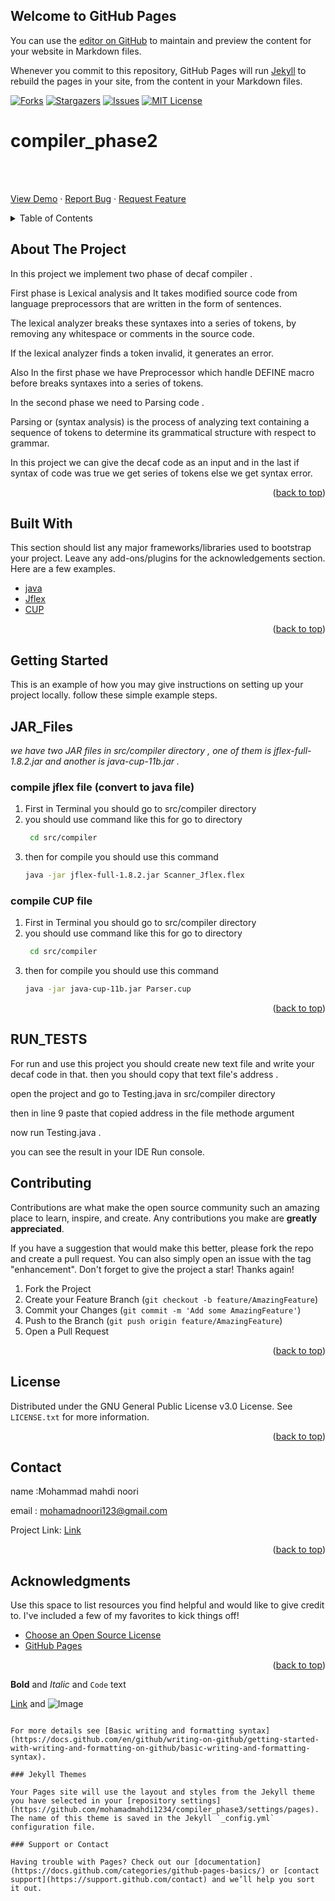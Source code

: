 ## Welcome to GitHub Pages

You can use the [editor on GitHub](https://github.com/mohamadmahdi1234/compiler_phase3/edit/gh-pages/index.md) to maintain and preview the content for your website in Markdown files.

Whenever you commit to this repository, GitHub Pages will run [Jekyll](https://jekyllrb.com/) to rebuild the pages in your site, from the content in your Markdown files.


<div id="top"></div>
<!--
*** Thanks for checking out the Best-README-Template. If you have a suggestion
*** that would make this better, please fork the repo and create a pull request
*** or simply open an issue with the tag "enhancement".
*** Don't forget to give the project a star!
*** Thanks again! Now go create something AMAZING! :D
-->



<!-- PROJECT SHIELDS -->
<!--
*** I'm using markdown "reference style" links for readability.
*** Reference links are enclosed in brackets [ ] instead of parentheses ( ).
*** See the bottom of this document for the declaration of the reference variables
*** for contributors-url, forks-url, etc. This is an optional, concise syntax you may use.
*** https://www.markdownguide.org/basic-syntax/#reference-style-links
-->

[![Forks][forks-shield]][forks-url]
[![Stargazers][stars-shield]][stars-url]
[![Issues][issues-shield]][issues-url]
[![MIT License][license-shield]][license-url]
# compiler_phase2
<!-- PROJECT LOGO -->
<br />
<div>
  <p>
    <br />
    <a href="https://github.com/mohamadmahdi1234/compiler_phase_two_IE">View Demo</a>
    ·
    <a href="https://github.com/mohamadmahdi1234/compiler_phase_two_IE/issues">Report Bug</a>
    ·
    <a href="https://github.com/mohamadmahdi1234/compiler_phase_two_IE/issues">Request Feature</a>
  </p>
</div>



<!-- TABLE OF CONTENTS -->
<details>
  <summary>Table of Contents</summary>
  <ol>
    <li>
      <a href="#about-the-project">About The Project</a>
      <ul>
        <li><a href="#built-with">Built With</a></li>
      </ul>
    </li>
    <li>
      <a href="#getting-started">Getting Started</a>
      <ul>
        <li><a href="#JAR_Files">Installation</a></li>
      </ul>
    </li>
    <li><a href="#RUN_TESTS">Run Tests</a></li>
    <li><a href="#contributing">Contributing</a></li>
    <li><a href="#license">License</a></li>
    <li><a href="#contact">Contact</a></li>
    <li><a href="#acknowledgments">Acknowledgments</a></li>
  </ol>
</details>



<!-- ABOUT THE PROJECT -->
## About The Project


In this project we implement two phase of decaf compiler .

First phase is Lexical analysis and It takes modified source code from language preprocessors that are written in the form of sentences.

The lexical analyzer breaks these syntaxes into a series of tokens, by removing any whitespace or comments in the source code.

If the lexical analyzer finds a token invalid, it generates an error.

Also In the first phase we have Preprocessor which handle DEFINE macro before breaks  syntaxes into a series of tokens.

In the second phase we need to Parsing code .

Parsing or (syntax analysis) is the process of analyzing text containing a sequence of tokens to determine its grammatical structure with respect to grammar.

In this project we can give the decaf code as an input and in the last if syntax of code was true we get series of tokens else we get syntax error.

<p align="right">(<a href="#top">back to top</a>)</p>



## Built With

This section should list any major frameworks/libraries used to bootstrap your project. Leave any add-ons/plugins for the acknowledgements section. Here are a few examples.

* [java](https://www.java.com/en/)
* [Jflex](https://www.jflex.de)
* [CUP](https://www.cs.princeton.edu/~appel/modern/java/CUP/manual.html)

<p align="right">(<a href="#top">back to top</a>)</p>



<!-- GETTING STARTED -->
## Getting Started

This is an example of how you may give instructions on setting up your project locally.
follow these simple example steps.

## JAR_Files

_we have two JAR files in src/compiler directory , one of them is jflex-full-1.8.2.jar and another is java-cup-11b.jar ._
### compile jflex file (convert to java file)
1. First in Terminal you should go to src/compiler directory
2. you should use command like this for go to directory
   ```sh
    cd src/compiler
   ```
3. then for compile you should use this command
   ```sh
   java -jar jflex-full-1.8.2.jar Scanner_Jflex.flex

   ```
### compile CUP file 


1. First in Terminal you should go to src/compiler directory
2. you should use command like this for go to directory
   ```sh
    cd src/compiler
   ```
3. then for compile you should use this command
   ```sh
   java -jar java-cup-11b.jar Parser.cup

   ```

<p align="right">(<a href="#top">back to top</a>)</p>

## RUN_TESTS
For run and use this project you should create new text file and write your decaf code in that.
then you should copy that text file's address .

open the project and go to Testing.java in src/compiler directory

then in line 9 paste that copied address in the file methode argument

now run Testing.java .

you can see the result in your IDE Run console.

<!-- CONTRIBUTING -->
## Contributing

Contributions are what make the open source community such an amazing place to learn, inspire, and create. Any contributions you make are **greatly appreciated**.

If you have a suggestion that would make this better, please fork the repo and create a pull request. You can also simply open an issue with the tag "enhancement".
Don't forget to give the project a star! Thanks again!

1. Fork the Project
2. Create your Feature Branch (`git checkout -b feature/AmazingFeature`)
3. Commit your Changes (`git commit -m 'Add some AmazingFeature'`)
4. Push to the Branch (`git push origin feature/AmazingFeature`)
5. Open a Pull Request

<p align="right">(<a href="#top">back to top</a>)</p>



<!-- LICENSE -->
## License

Distributed under the GNU General Public License v3.0 License. See `LICENSE.txt` for more information.

<p align="right">(<a href="#top">back to top</a>)</p>



<!-- CONTACT -->
## Contact

name :Mohammad mahdi noori 

email : <mohamadnoori123@gmail.com>

Project Link: [Link](https://github.com/mohamadmahdi1234/compiler_phase_two_IE)

<p align="right">(<a href="#top">back to top</a>)</p>



<!-- ACKNOWLEDGMENTS -->
## Acknowledgments

Use this space to list resources you find helpful and would like to give credit to. I've included a few of my favorites to kick things off!

* [Choose an Open Source License](https://choosealicense.com)
* [GitHub Pages](https://pages.github.com)

<p align="right">(<a href="#top">back to top</a>)</p>



<!-- MARKDOWN LINKS & IMAGES -->
<!-- https://www.markdownguide.org/basic-syntax/#reference-style-links -->
[contributors-shield]: https://img.shields.io/github/contributors/mohamadmahdi1234/compiler_phase_two_IE.svg?style=for-the-badge
[contributors-url]: https://github.com/mohamadmahdi1234/compiler_phase_two_IE/graphs/contributors
[forks-shield]: https://img.shields.io/github/forks/mohamadmahdi1234/compiler_phase_two_IE.svg?style=for-the-badge
[forks-url]: https://github.com/mohamadmahdi1234/compiler_phase_two_IE/network/members
[stars-shield]: https://img.shields.io/github/stars/mohamadmahdi1234/compiler_phase_two_IE.svg?style=for-the-badge
[stars-url]: https://github.com/mohamadmahdi1234/compiler_phase_two_IE/stargazers
[issues-shield]: https://img.shields.io/github/issues/mohamadmahdi1234/compiler_phase_two_IE.svg?style=for-the-badge
[issues-url]: https://github.com/mohamadmahdi1234/compiler_phase_two_IE/issues
[license-shield]: https://img.shields.io/github/license/mohamadmahdi1234/compiler_phase_two_IE.svg?style=for-the-badge
[license-url]: https://github.com/mohamadmahdi1234/compiler_phase_two_IE/blob/master/LICENSE.txt


**Bold** and _Italic_ and `Code` text

[Link](url) and ![Image](src)
```

For more details see [Basic writing and formatting syntax](https://docs.github.com/en/github/writing-on-github/getting-started-with-writing-and-formatting-on-github/basic-writing-and-formatting-syntax).

### Jekyll Themes

Your Pages site will use the layout and styles from the Jekyll theme you have selected in your [repository settings](https://github.com/mohamadmahdi1234/compiler_phase3/settings/pages). The name of this theme is saved in the Jekyll `_config.yml` configuration file.

### Support or Contact

Having trouble with Pages? Check out our [documentation](https://docs.github.com/categories/github-pages-basics/) or [contact support](https://support.github.com/contact) and we’ll help you sort it out.
